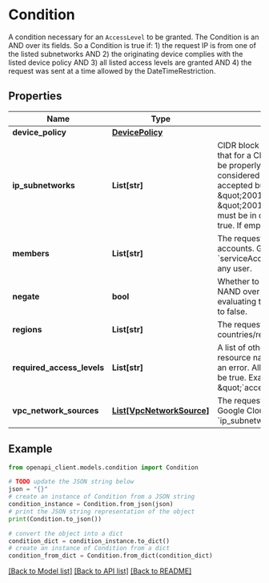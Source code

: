 # Condition

A condition necessary for an `AccessLevel` to be granted. The Condition is an AND over its fields. So a Condition is true if: 1) the request IP is from one of the listed subnetworks AND 2) the originating device complies with the listed device policy AND 3) all listed access levels are granted AND 4) the request was sent at a time allowed by the DateTimeRestriction.

## Properties

Name | Type | Description | Notes
------------ | ------------- | ------------- | -------------
**device_policy** | [**DevicePolicy**](DevicePolicy.md) |  | [optional] 
**ip_subnetworks** | **List[str]** | CIDR block IP subnetwork specification. May be IPv4 or IPv6. Note that for a CIDR IP address block, the specified IP address portion must be properly truncated (i.e. all the host bits must be zero) or the input is considered malformed. For example, \&quot;192.0.2.0/24\&quot; is accepted but \&quot;192.0.2.1/24\&quot; is not. Similarly, for IPv6, \&quot;2001:db8::/32\&quot; is accepted whereas \&quot;2001:db8::1/32\&quot; is not. The originating IP of a request must be in one of the listed subnets in order for this Condition to be true. If empty, all IP addresses are allowed. | [optional] 
**members** | **List[str]** | The request must be made by one of the provided user or service accounts. Groups are not supported. Syntax: &#x60;user:{emailid}&#x60; &#x60;serviceAccount:{emailid}&#x60; If not specified, a request may come from any user. | [optional] 
**negate** | **bool** | Whether to negate the Condition. If true, the Condition becomes a NAND over its non-empty fields. Any non-empty field criteria evaluating to false will result in the Condition to be satisfied. Defaults to false. | [optional] 
**regions** | **List[str]** | The request must originate from one of the provided countries/regions. Must be valid ISO 3166-1 alpha-2 codes. | [optional] 
**required_access_levels** | **List[str]** | A list of other access levels defined in the same &#x60;Policy&#x60;, referenced by resource name. Referencing an &#x60;AccessLevel&#x60; which does not exist is an error. All access levels listed must be granted for the Condition to be true. Example: \&quot;&#x60;accessPolicies/MY_POLICY/accessLevels/LEVEL_NAME\&quot;&#x60; | [optional] 
**vpc_network_sources** | [**List[VpcNetworkSource]**](VpcNetworkSource.md) | The request must originate from one of the provided VPC networks in Google Cloud. Cannot specify this field together with &#x60;ip_subnetworks&#x60;. | [optional] 

## Example

```python
from openapi_client.models.condition import Condition

# TODO update the JSON string below
json = "{}"
# create an instance of Condition from a JSON string
condition_instance = Condition.from_json(json)
# print the JSON string representation of the object
print(Condition.to_json())

# convert the object into a dict
condition_dict = condition_instance.to_dict()
# create an instance of Condition from a dict
condition_from_dict = Condition.from_dict(condition_dict)
```
[[Back to Model list]](../README.md#documentation-for-models) [[Back to API list]](../README.md#documentation-for-api-endpoints) [[Back to README]](../README.md)



